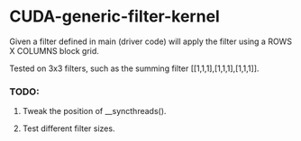 # CUDA-generic-filter-kernel
Given a filter defined in main (driver code) will apply the filter using a ROWS X COLUMNS block grid.

Tested on 3x3 filters, such as the summing filter [[1,1,1],[1,1,1],[1,1,1]].

### TODO: 

1. Tweak the position of __syncthreads().

2. Test different filter sizes.
